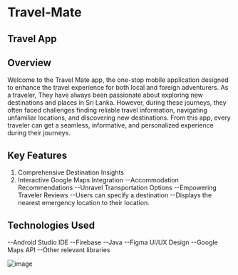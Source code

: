# Travel-Mate
## Travel App

## Overview
Welcome to the Travel Mate app, the one-stop mobile application designed to enhance the travel experience for both local and foreign adventurers. As a traveler, They have always been passionate about exploring new destinations and places in Sri Lanka.
However, during these journeys, they often faced challenges finding reliable travel information, navigating unfamiliar locations, and discovering new destinations. From this app, every traveler can get a seamless, informative, and personalized experience during their journeys.

## Key Features
1. Comprehensive Destination Insights
2. Interactive Google Maps Integration
--Accommodation Recommendations
--Unravel Transportation Options
--Empowering Traveler Reviews 
--Users can specify a destination
--Displays the nearest emergency location to their location.

## Technologies Used
--Android Studio IDE
--Firebase 
--Java
--Figma UI/UX Design
--Google Maps API
--Other relevant libraries

![image](https://github.com/NaveenSa98/Travel-app/assets/140111923/d16934b1-7e64-4b7d-b041-56485da8b419)






